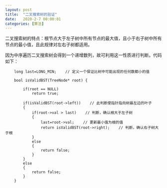 ```yaml
---
layout: post
title:  "二叉搜索树的验证"
date:   2020-2-7 00:00:01
categories: [算法]
---
```


二叉搜索树的特点：根节点大于左子树中所有节点的最大值，且小于右子树中所有节点的最小值，且此规律对左右子树都适用。

因为中序遍历二叉搜索树会得到一个递增数列，故可利用这一性质进行判断。代码如下：

```
    long last=LONG_MIN;    // 定义一个保证比树中可能出现的任何数都小的值

    bool isValidBST(TreeNode* root) {

        if(root == NULL)
            return true;
        
        if(isValidBST(root->left))    // 此判断使指针指向树最左边的叶子
        {
            if(root->val > last)    // 判断，确认根大于左子树
            {
                last=root->val;    // 更新最小值为根的值
                return isValidBST(root->right);    // 判断，确认右子树大于根
            }
            else
            {
                return false;
            }
        }
        else
        {
            return false;
        }
    }
```